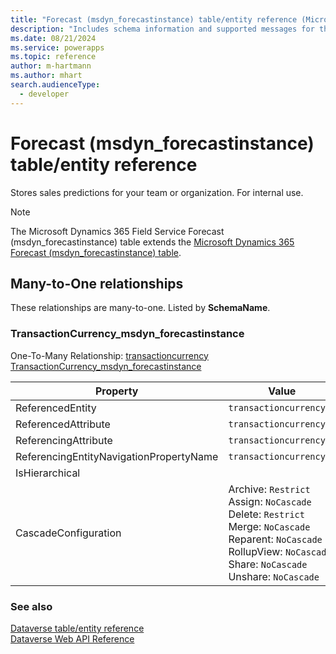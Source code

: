 ```yaml
---
title: "Forecast (msdyn_forecastinstance) table/entity reference (Microsoft Dynamics 365 Field Service)"
description: "Includes schema information and supported messages for the Forecast (msdyn_forecastinstance) table/entity with Microsoft Dynamics 365 Field Service."
ms.date: 08/21/2024
ms.service: powerapps
ms.topic: reference
author: m-hartmann
ms.author: mhart
search.audienceType: 
  - developer
---
```


# Forecast (msdyn_forecastinstance) table/entity reference

Stores sales predictions for your team or organization. For internal use.

> [!NOTE]
> The Microsoft Dynamics 365 Field Service Forecast (msdyn_forecastinstance) table extends the [Microsoft Dynamics 365 Forecast (msdyn_forecastinstance) table](/dynamics365/developer/entities/msdyn_forecastinstance).




## Many-to-One relationships

These relationships are many-to-one. Listed by **SchemaName**.

### <a name="BKMK_TransactionCurrency_msdyn_forecastinstance"></a> TransactionCurrency_msdyn_forecastinstance

One-To-Many Relationship: [transactioncurrency TransactionCurrency_msdyn_forecastinstance](transactioncurrency.md#BKMK_TransactionCurrency_msdyn_forecastinstance)

|Property|Value|
|---|---|
|ReferencedEntity|`transactioncurrency`|
|ReferencedAttribute|`transactioncurrencyid`|
|ReferencingAttribute|`transactioncurrencyid`|
|ReferencingEntityNavigationPropertyName|`transactioncurrencyid`|
|IsHierarchical||
|CascadeConfiguration|Archive: `Restrict`<br />Assign: `NoCascade`<br />Delete: `Restrict`<br />Merge: `NoCascade`<br />Reparent: `NoCascade`<br />RollupView: `NoCascade`<br />Share: `NoCascade`<br />Unshare: `NoCascade`|



### See also

[Dataverse table/entity reference](../about-entity-reference.md)  
[Dataverse Web API Reference](/power-apps/developer/data-platform/webapi/reference/about)   


